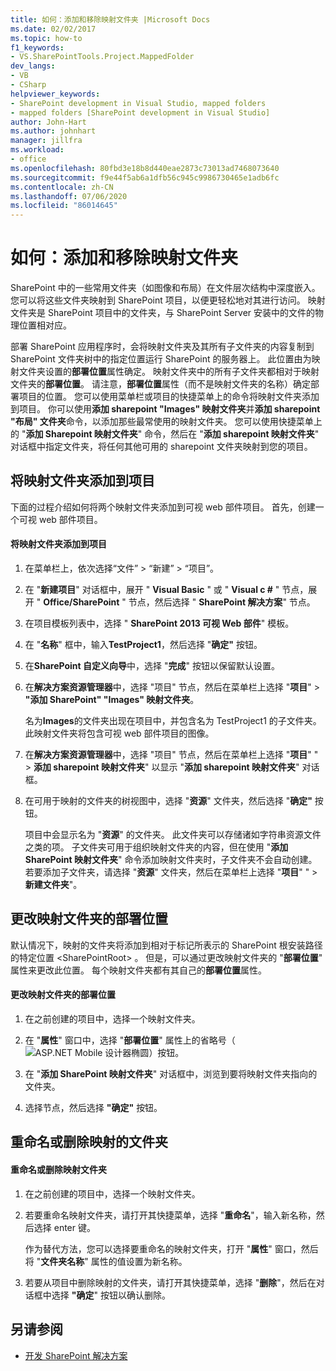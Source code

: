 ```yaml
---
title: 如何：添加和移除映射文件夹 |Microsoft Docs
ms.date: 02/02/2017
ms.topic: how-to
f1_keywords:
- VS.SharePointTools.Project.MappedFolder
dev_langs:
- VB
- CSharp
helpviewer_keywords:
- SharePoint development in Visual Studio, mapped folders
- mapped folders [SharePoint development in Visual Studio]
author: John-Hart
ms.author: johnhart
manager: jillfra
ms.workload:
- office
ms.openlocfilehash: 80fbd3e18b8d440eae2873c73013ad7468073640
ms.sourcegitcommit: f9e44f5ab6a1dfb56c945c9986730465e1adb6fc
ms.contentlocale: zh-CN
ms.lasthandoff: 07/06/2020
ms.locfileid: "86014645"
---
```

# <a name="how-to-add-and-remove-mapped-folders"></a>如何：添加和移除映射文件夹
  SharePoint 中的一些常用文件夹（如图像和布局）在文件层次结构中深度嵌入。 您可以将这些文件夹映射到 SharePoint 项目，以便更轻松地对其进行访问。 映射文件夹是 SharePoint 项目中的文件夹，与 SharePoint Server 安装中的文件的物理位置相对应。

 部署 SharePoint 应用程序时，会将映射文件夹及其所有子文件夹的内容复制到 SharePoint 文件夹树中的指定位置运行 SharePoint 的服务器上。 此位置由为映射文件夹设置的**部署位置**属性确定。 映射文件夹中的所有子文件夹都相对于映射文件夹的**部署位置**。 请注意，**部署位置**属性（而不是映射文件夹的名称）确定部署项目的位置。
您可以使用菜单栏或项目的快捷菜单上的命令将映射文件夹添加到项目。 你可以使用**添加 sharepoint "Images" 映射文件夹**并**添加 sharepoint "布局" 文件夹**命令，以添加那些最常使用的映射文件夹。 您可以使用快捷菜单上的 "**添加 Sharepoint 映射文件夹**" 命令，然后在 "**添加 sharepoint 映射文件夹**" 对话框中指定文件夹，将任何其他可用的 sharepoint 文件夹映射到您的项目。

## <a name="add-mapped-folders-to-a-project"></a>将映射文件夹添加到项目
 下面的过程介绍如何将两个映射文件夹添加到可视 web 部件项目。 首先，创建一个可视 web 部件项目。

#### <a name="to-add-mapped-folders-to-a-project"></a>将映射文件夹添加到项目

1. 在菜单栏上，依次选择“文件” > “新建” > “项目”。

2. 在 "**新建项目**" 对话框中，展开 " **Visual Basic** " 或 " **Visual c #** " 节点，展开 " **Office/SharePoint** " 节点，然后选择 " **SharePoint 解决方案**" 节点。

3. 在项目模板列表中，选择 " **SharePoint 2013 可视 Web 部件**" 模板。

4. 在 "**名称**" 框中，输入**TestProject1**，然后选择 "**确定"** 按钮。

5. 在**SharePoint 自定义向导**中，选择 "**完成**" 按钮以保留默认设置。

6. 在**解决方案资源管理器**中，选择 "项目" 节点，然后在菜单栏上选择 "**项目**"  >  **"添加 SharePoint" "Images" 映射文件夹**。

     名为**Images**的文件夹出现在项目中，并包含名为 TestProject1 的子文件夹。 此映射文件夹将包含可视 web 部件项目的图像。

7. 在**解决方案资源管理器**中，选择 "项目" 节点，然后在菜单栏上选择 "**项目**" "  >  **添加 sharepoint 映射文件夹**" 以显示 "**添加 sharepoint 映射文件夹**" 对话框。

8. 在可用于映射的文件夹的树视图中，选择 "**资源**" 文件夹，然后选择 "**确定"** 按钮。

     项目中会显示名为 "**资源**" 的文件夹。 此文件夹可以存储诸如字符串资源文件之类的项。 子文件夹可用于组织映射文件夹的内容，但在使用 "**添加 SharePoint 映射文件夹**" 命令添加映射文件夹时，子文件夹不会自动创建。 若要添加子文件夹，请选择 "**资源**" 文件夹，然后在菜单栏上选择 "**项目**" "  >  **新建文件夹**"。

## <a name="change-the-deployment-location-of-a-mapped-folder"></a>更改映射文件夹的部署位置
 默认情况下，映射的文件夹将添加到相对于标记所表示的 SharePoint 根安装路径的特定位置 \<SharePointRoot> 。 但是，可以通过更改映射文件夹的 "**部署位置**" 属性来更改此位置。 每个映射文件夹都有其自己的**部署位置**属性。

#### <a name="to-change-the-deployment-location-of-a-mapped-folder"></a>更改映射文件夹的部署位置

1. 在之前创建的项目中，选择一个映射文件夹。

2. 在 "**属性**" 窗口中，选择 "**部署位置**" 属性上的省略号（![ASP.NET Mobile 设计器椭圆](../sharepoint/media/mwellipsis.gif "ASP.NET 移动设计器中的省略号")）按钮。

3. 在 "**添加 SharePoint 映射文件夹**" 对话框中，浏览到要将映射文件夹指向的文件夹。

4. 选择节点，然后选择 **"确定"** 按钮。

## <a name="rename-or-remove-mapped-folders"></a>重命名或删除映射的文件夹

#### <a name="to-rename-or-remove-a-mapped-folder"></a>重命名或删除映射文件夹

1. 在之前创建的项目中，选择一个映射文件夹。

2. 若要重命名映射文件夹，请打开其快捷菜单，选择 "**重命名**"，输入新名称，然后选择 enter 键。

     作为替代方法，您可以选择要重命名的映射文件夹，打开 "**属性**" 窗口，然后将 "**文件夹名称**" 属性的值设置为新名称。

3. 若要从项目中删除映射的文件夹，请打开其快捷菜单，选择 "**删除**"，然后在对话框中选择 **"确定**" 按钮以确认删除。

## <a name="see-also"></a>另请参阅
- [开发 SharePoint 解决方案](../sharepoint/developing-sharepoint-solutions.md)
